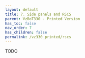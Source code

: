 ```yaml
---
layout: default
title: 7. Side panels and RSCS
parent: VzBoT330 - Printed Version
has_toc: false
nav_order: 7
has_children: false
permalink: /vz330_printed/rscs
---
```


TODO
